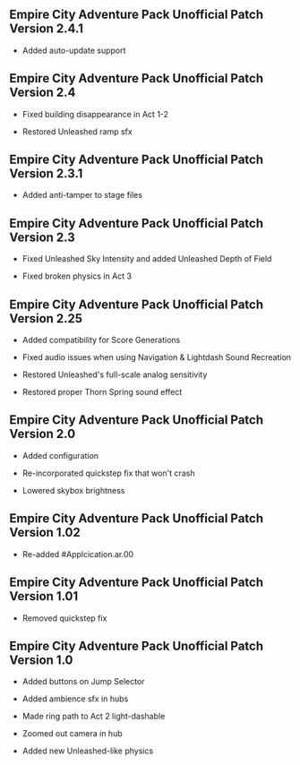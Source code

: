 ## Empire City Adventure Pack Unofficial Patch Version 2.4.1

- Added auto-update support

## Empire City Adventure Pack Unofficial Patch Version 2.4

- Fixed building disappearance in Act 1-2

- Restored Unleashed ramp sfx

## Empire City Adventure Pack Unofficial Patch Version 2.3.1

- Added anti-tamper to stage files

## Empire City Adventure Pack Unofficial Patch Version 2.3

- Fixed Unleashed Sky Intensity and added Unleashed Depth of Field

- Fixed broken physics in Act 3

## Empire City Adventure Pack Unofficial Patch Version 2.25

- Added compatibility for Score Generations

- Fixed audio issues when using Navigation & Lightdash Sound Recreation

- Restored Unleashed's full-scale analog sensitivity

- Restored proper Thorn Spring sound effect

## Empire City Adventure Pack Unofficial Patch Version 2.0

- Added configuration

- Re-incorporated quickstep fix that won't crash

- Lowered skybox brightness

## Empire City Adventure Pack Unofficial Patch Version 1.02

- Re-added #Applcication.ar.00

## Empire City Adventure Pack Unofficial Patch Version 1.01

- Removed quickstep fix

## Empire City Adventure Pack Unofficial Patch Version 1.0

- Added buttons on Jump Selector

- Added ambience sfx in hubs

- Made ring path to Act 2 light-dashable

- Zoomed out camera in hub

- Added new Unleashed-like physics
